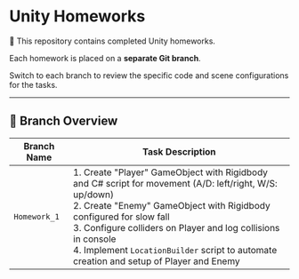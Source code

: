 # Unity Homeworks

📘 This repository contains completed Unity homeworks.

Each homework is placed on a **separate Git branch**.

Switch to each branch to review the specific code and scene configurations for the tasks.

---

## 📂 Branch Overview

| Branch Name  | Task Description                                                                                                                                                                                                                                                                                                                                                          |
| ------------ | ------------------------------------------------------------------------------------------------------------------------------------------------------------------------------------------------------------------------------------------------------------------------------------------------------------------------------------------------------------------------- |
| `Homework_1` | 1. Create "Player" GameObject with Rigidbody and C# script for movement (A/D: left/right, W/S: up/down)<br>2. Create "Enemy" GameObject with Rigidbody configured for slow fall<br>3. Configure colliders on Player and log collisions in console<br>4. Implement `LocationBuilder` script to automate creation and setup of Player and Enemy |


